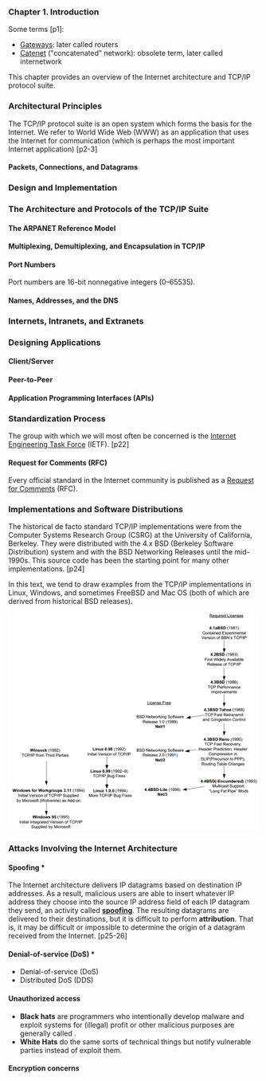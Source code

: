 ### **Chapter 1. Introduction**

Some terms [p1]:

* [Gateways](http://en.wikipedia.org/wiki/Gateway_(telecommunications)): later called routers
* [Catenet](http://en.wikipedia.org/wiki/Catenet) ("concatenated" network): obsolete term, later called internetwork

This chapter provides an overview of the Internet architecture and TCP/IP protocol suite.

### Architectural Principles

The TCP/IP protocol suite is an open system which forms the basis for the Internet. We refer to World Wide Web (WWW) as an application that uses the Internet for communication (which is perhaps the most important Internet application) [p2-3]

#### Packets, Connections, and Datagrams



### Design and Implementation

### The Architecture and Protocols of the TCP/IP Suite

#### The ARPANET Reference Model
#### Multiplexing, Demultiplexing, and Encapsulation in TCP/IP
#### Port Numbers

Port numbers are 16-bit nonnegative integers (0–65535).


#### Names, Addresses, and the DNS

### Internets, Intranets, and Extranets

### Designing Applications

#### Client/Server
#### Peer-to-Peer
#### Application Programming Interfaces (APIs)

### Standardization Process

The group with which we will most often be concerned is the [Internet Engineering Task Force](https://en.wikipedia.org/wiki/Internet_Engineering_Task_Force) (IETF). [p22]

#### Request for Comments (RFC)

Every official standard in the Internet community is published as a [Request for Comments](https://en.wikipedia.org/wiki/Request_for_Comments) (RFC).

### Implementations and Software Distributions

The historical de facto standard TCP/IP implementations were from the Computer Systems Research Group (CSRG) at the University of California, Berkeley. They were distributed with the 4.x BSD (Berkeley Software Distribution) system and with the BSD Networking Releases until the mid-1990s. This source code has been the starting point for many other implementations. [p24]

In this text, we tend to draw examples from the TCP/IP implementations in Linux, Windows, and sometimes FreeBSD and Mac OS (both of which are derived from historical BSD releases).

[![Figure 1-7 The history of software releases supporting TCP/IP up to 1995. The various BSD releases pioneered the availability of TCP/IP. In part because of legal uncertainties regarding the BSD releases in the early 1990s, Linux was developed as an alternative that was initially tailored for PC users. Microsoft began supporting TCP/IP in Windows a couple of years later.](figure_1-7_600.png)](figure_1-7.png "Figure 1-7 The history of software releases supporting TCP/IP up to 1995. The various BSD releases pioneered the availability of TCP/IP. In part because of legal uncertainties regarding the BSD releases in the early 1990s, Linux was developed as an alternative that was initially tailored for PC users. Microsoft began supporting TCP/IP in Windows a couple of years later.")

### Attacks Involving the Internet Architecture

#### Spoofing *

The Internet architecture delivers IP datagrams based on destination IP addresses. As a result, malicious users are able to insert whatever IP address they choose into the source IP address field of each IP datagram they send, an activity called [**spoofing**](https://en.wikipedia.org/wiki/IP_address_spoofing). The resulting datagrams are delivered to their destinations, but it is difficult to perform **attribution**. That is, it may be difficult or impossible to determine the origin of a datagram received from the Internet. [p25-26]

#### Denial-of-service (DoS) *

* Denial-of-service (DoS)
* Distributed DoS (DDS)

#### Unauthorized access

* **Black hats** are programmers who intentionally develop malware and exploit systems for (illegal) profit or other malicious purposes are generally called .
* **White Hats** do the same sorts of technical things but notify vulnerable parties instead of exploit them.

#### Encryption concerns

